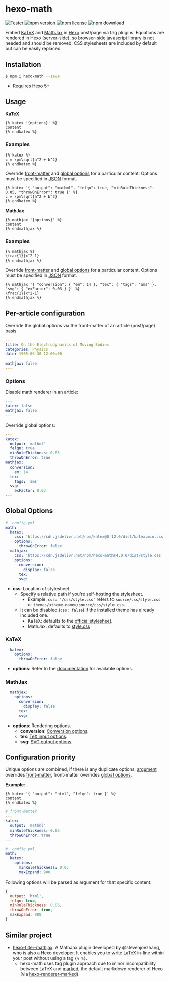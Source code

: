 # hexo-math

[![Tester](https://github.com/hexojs/hexo-math/workflows/Tester/badge.svg?branch=master)](https://github.com/hexojs/hexo-math/actions?query=workflow%3ATester)
[![npm version](https://badge.fury.io/js/hexo-math.svg)](https://www.npmjs.com/package/hexo-math)
[![npm license](https://img.shields.io/npm/l/hexo-math)](./LICENSE)
![npm download](https://img.shields.io/npm/dt/hexo-math)

Embed [KaTeX] and [MathJax] in [Hexo] post/page via tag plugins. Equations are rendered in Hexo (server-side), so browser-side javascript library is not needed and should be removed. CSS stylesheets are included by default but  can be easily replaced.

## Installation

```bash
$ npm i hexo-math --save
```

- Requires Hexo 5+

## Usage

**KaTeX**

```
{% katex '{options}' %}
content
{% endkatex %}
```

### Examples

```
{% katex %}
c = \pm\sqrt{a^2 + b^2}
{% endkatex %}
```

Override [front-matter](#per-article-configuration) and [global options](#global-options) for a particular content. Options must be specified in [JSON](https://en.wikipedia.org/wiki/JSON#Example) format.

```
{% katex '{ "output": "mathml", "felqn": true, "minRuleThickness": 0.05, "throwOnError": true }' %}
c = \pm\sqrt{a^2 + b^2}
{% endkatex %}
```

**MathJax**

```
{% mathjax '{options}' %}
content
{% endmathjax %}
```

### Examples

```
{% mathjax %}
\frac{1}{x^2-1}
{% endmathjax %}
```

Override [front-matter](#per-article-configuration) and [global options](#global-options) for a particular content. Options must be specified in [JSON](https://en.wikipedia.org/wiki/JSON#Example) format.

```
{% mathjax '{ "conversion": { "em": 14 }, "tex": { "tags": "ams" }, "svg": { "exFactor": 0.03 } }' %}
\frac{1}{x^2-1}
{% endmathjax %}
```

## Per-article configuration

Override the global options via the front-matter of an article (post/page) basis.

``` yml
---
title: On the Electrodynamics of Moving Bodies
categories: Physics
date: 1905-06-30 12:00:00
 
mathjax: false
---
```

### Options

Disable math renderer in an article:

``` yml
---
katex: false
mathjax: false
---
```

Override global options:

``` yml
---
katex:
  output: 'mathml'
  felqn: true
  minRuleThickness: 0.05
  throwOnError: true
mathjax:
  conversion:
    em: 14
  tex:
    tags: 'ams'
  svg:
    exFactor: 0.03
---
```

## Global Options

```yaml
# _config.yml
math:
  katex:
    css: 'https://cdn.jsdelivr.net/npm/katex@0.12.0/dist/katex.min.css'
    options:
      throwOnError: false
  mathjax:
    css: 'https://cdn.jsdelivr.net/npm/hexo-math@4.0.0/dist/style.css'
    options:
      conversion:
        display: false
      tex:
      svg:
```

- **css**: Location of stylesheet.
  * Specify a relative path if you're self-hosting the stylesheet.
    * Example: `css: '/css/style.css'` refers to `source/css/style.css` or `themes/<theme-name>/source/css/style.css`.
  * It can be disabled (`css: false`) if the installed theme has already included one.
    * KaTeX: defaults to the [official stylesheet](https://github.com/KaTeX/KaTeX/blob/master/src/katex.less).
    * MathJax: defaults to [style.css](dist/style.css)

### KaTeX

``` yaml
  katex:
    options:
      throwOnError: false
```

- **options**: Refer to the [documentation](https://katex.org/docs/options.html) for available options.

### MathJax

``` yaml
  mathjax:
    options:
      conversion:
        display: false
      tex:
      svg:
```

- **options**: Rendering options.
  * **conversion**: [Conversion options](https://docs.mathjax.org/en/latest/web/typeset.html#conversion-options).
  * **tex**: [TeX input options](https://docs.mathjax.org/en/latest/options/input/tex.html).
  * **svg**: [SVG output options](https://docs.mathjax.org/en/latest/options/output/svg.html).

## Configuration priority

Unique options are combined, if there is any duplicate options, [argument](#usage) overrides [front-matter](#per-article-configuration), front-matter overrides [global options](#global-options).

**Example**:

```
{% katex '{ "output": "html", "felqn": true }' %}
content
{% endkatex %}
```

``` yml
# front-matter
---
katex:
  output: 'mathml'
  minRuleThickness: 0.05
  throwOnError: true
---
```

``` yml
# _config.yml
math:
  katex:
    options:
      minRuleThickness: 0.03
      maxExpand: 900
```

Following options will be parsed as argument for that specific content:

``` js
{
  output: 'html',
  felqn: true,
  minRuleThickness: 0.05,
  throwOnError: true,
  maxExpand: 900
}
```

## Similar project

- [hexo-filter-mathjax]: A MathJax plugin developed by @stevenjoezhang, who is also a Hexo developer. It enables you to write LaTeX in-line within your post without using a tag `{% %}`.
  * hexo-math uses tag plugin approach due to minor incompatibility between LaTeX and [marked], the default markdown renderer of Hexo (via [hexo-renderer-marked]).

[KaTex]: https://katex.org/
[MathJax]: https://www.mathjax.org/
[Hexo]: https://hexo.io/
[hexo-filter-mathjax]: https://github.com/next-theme/hexo-filter-mathjax
[marked]: https://github.com/markedjs/marked
[hexo-renderer-marked]: https://github.com/hexojs/hexo-renderer-marked
